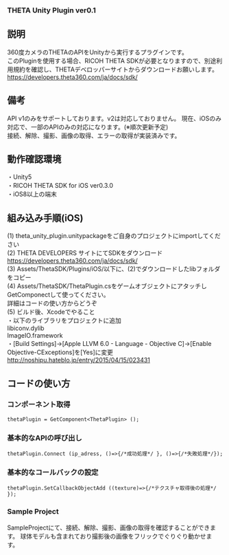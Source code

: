 ### THETA Unity Plugin ver0.1

## 説明
360度カメラのTHETAのAPIをUnityから実行するプラグインです。  
このPluginを使用する場合、RICOH THETA SDKが必要となりますので、別途利用規約を確認し、THETAデベロッパーサイトからダウンロードお願いします。   
https://developers.theta360.com/ja/docs/sdk/  

## 備考
API v1のみをサポートしております。v2は対応しておりません。
現在、iOSのみ対応で、一部のAPIのみの対応になります。(※順次更新予定)  
接続、解除、撮影、画像の取得、エラーの取得が実装済みです。  

## 動作確認環境
 ・Unity5  
 ・RICOH THETA SDK for iOS ver0.3.0  
 ・iOS8以上の端末  

## 組み込み手順(iOS)
(1) theta_unity_plugin.unitypackageをご自身のプロジェクトにimportしてください  
(2) THETA DEVELOPERS サイトにてSDKをダウンロード  
https://developers.theta360.com/ja/docs/sdk/  
(3) Assets/ThetaSDK/Plugins/iOS/以下に、(2)でダウンロードしたlibフォルダをコピー  
(4) Assets/ThetaSDK/ThetaPlugin.csをゲームオブジェクトにアタッチしGetComponectして使ってください。  
詳細はコードの使い方からどうぞ  
(5) ビルド後、Xcodeでやること  
・以下のライブラリをプロジェクトに追加  
 libiconv.dylib  
 ImageIO.framework  
・[Build Settings]->[Apple LLVM 6.0 - Language - Objective C]->[Enable Objective-CExceptions]を[Yes]に変更  
http://noshipu.hateblo.jp/entry/2015/04/15/023431  

## コードの使い方
### コンポーネント取得
`thetaPlugin = GetComponent<ThetaPlugin> ();`  
### 基本的なAPIの呼び出し
`thetaPlugin.Connect (ip_adress, ()=>{/*成功処理*/ }, ()=>{/*失敗処理*/});`  
### 基本的なコールバックの設定
`thetaPlugin.SetCallbackObjectAdd ((texture)=>{/*テクスチャ取得後の処理*/ });`  

### Sample Project
SampleProjectにて、接続、解除、撮影、画像の取得を確認することができます。
球体モデルも含まれており撮影後の画像をフリックでぐりぐり動かせます。
